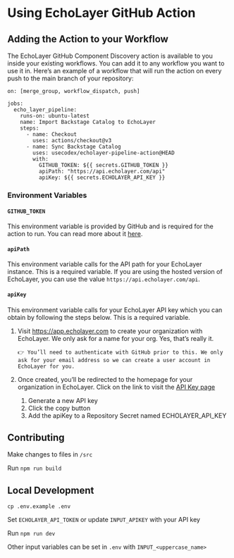 # Using EchoLayer GitHub Action

## Adding the Action to your Workflow

The EchoLayer GitHub Component Discovery action is available to you inside your existing workflows. You can add it to any workflow you want to use it in. Here’s an example of a workflow that will run the action on every push to the main branch of your repository:

```
on: [merge_group, workflow_dispatch, push]

jobs:
  echo_layer_pipeline:
    runs-on: ubuntu-latest
    name: Import Backstage Catalog to EchoLayer
    steps:
      - name: Checkout
        uses: actions/checkout@v3
      - name: Sync Backstage Catalog
        uses: usecodex/echolayer-pipeline-action@HEAD
        with:
          GITHUB_TOKEN: ${{ secrets.GITHUB_TOKEN }}
          apiPath: "https://api.echolayer.com/api"
          apiKey: ${{ secrets.ECHOLAYER_API_KEY }}
```

### Environment Variables

#### `GITHUB_TOKEN`

This environment variable is provided by GitHub and is required for the action to run. You can read more about it [here](https://docs.github.com/en/actions/reference/authentication-in-a-workflow#about-the-github_token-secret).

#### `apiPath`

This environment variable calls for the API path for your EchoLayer instance. This is a required variable. If you are using the hosted version of EchoLayer, you can use the value `https://api.echolayer.com/api`.

#### `apiKey`

This environment variable calls for your EchoLayer API key which you can obtain by following the steps below. This is a required variable.

1. Visit <https://app.echolayer.com> to create your organization with EchoLayer. We only ask for a name for your org. Yes, that’s really it.

    `👉 You’ll need to authenticate with GitHub prior to this. We only ask for your email address so we can create a user account in EchoLayer for you.`

2. Once created, you’ll be redirected to the homepage for your organization in EchoLayer. Click on the link to visit the [API Key page](https://app.echolayer.com/app/account/api-keys)
    1. Generate a new API key
    2. Click the copy button
    3. Add the apiKey to a Repository Secret named ECHOLAYER_API_KEY

## Contributing

Make changes to files in `/src`

Run `npm run build`

## Local Development

`cp .env.example .env`

Set `ECHOLAYER_API_TOKEN` or update `INPUT_APIKEY` with your API key

Run `npm run dev`

Other input variables can be set in `.env` with `INPUT_<uppercase_name>`
